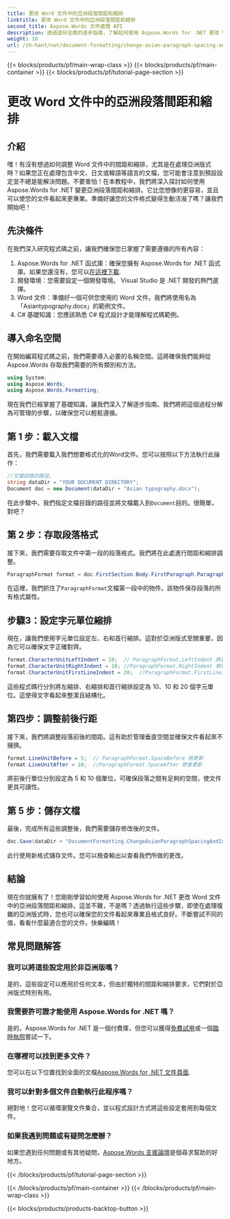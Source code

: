 ```yaml
---
title: 更改 Word 文件中的亞洲段落間距和縮排
linktitle: 更改 Word 文件中的亞洲段落間距和縮排
second_title: Aspose.Words 文件處理 API
description: 透過這份全面的逐步指南，了解如何使用 Aspose.Words for .NET 更改 Word 文件中的亞洲段落間距和縮排。
weight: 10
url: /zh-hant/net/document-formatting/change-asian-paragraph-spacing-and-indents/
---
```


{{< blocks/products/pf/main-wrap-class >}}
{{< blocks/products/pf/main-container >}}
{{< blocks/products/pf/tutorial-page-section >}}

# 更改 Word 文件中的亞洲段落間距和縮排

## 介紹

嘿！有沒有想過如何調整 Word 文件中的間距和縮排，尤其是在處理亞洲版式時？如果您正在處理包含中文、日文或韓語等語言的文檔，您可能會注意到預設設定並不總是能解決問題。不要害怕！在本教程中，我們將深入探討如何使用 Aspose.Words for .NET 變更亞洲段落間距和縮排。它比您想像的更容易，並且可以使您的文件看起來更專業。準備好讓您的文件格式變得生動活潑了嗎？讓我們開始吧！

## 先決條件

在我們深入研究程式碼之前，讓我們確保您已掌握了需要遵循的所有內容：

1.  Aspose.Words for .NET 函式庫：確保您擁有 Aspose.Words for .NET 函式庫。如果您還沒有，您可以[在這裡下載](https://releases.aspose.com/words/net/).
2. 開發環境：您需要設定一個開發環境。 Visual Studio 是 .NET 開發的熱門選擇。
3. Word 文件：準備好一個可供您使用的 Word 文件。我們將使用名為「Asiantypography.docx」的範例文件。
4. C# 基礎知識：您應該熟悉 C# 程式設計才能理解程式碼範例。

## 導入命名空間

在開始編寫程式碼之前，我們需要導入必要的名稱空間。這將確保我們能夠從 Aspose.Words 存取我們需要的所有類別和方法。

```csharp
using System;
using Aspose.Words;
using Aspose.Words.Formatting;
```

現在我們已經掌握了基礎知識，讓我們深入了解逐步指南。我們將把這個過程分解為可管理的步驟，以確保您可以輕鬆遵循。

## 第 1 步：載入文檔

首先，我們需要載入我們想要格式化的Word文件。您可以按照以下方法執行此操作：

```csharp
//文檔目錄的路徑。
string dataDir = "YOUR DOCUMENT DIRECTORY";
Document doc = new Document(dataDir + "Asian typography.docx");
```

在此步驟中，我們指定文檔目錄的路徑並將文檔載入到`Document`目的。很簡單，對吧？

## 第 2 步：存取段落格式

接下來，我們需要存取文件中第一段的段落格式。我們將在此處進行間距和縮排調整。

```csharp
ParagraphFormat format = doc.FirstSection.Body.FirstParagraph.ParagraphFormat;
```

在這裡，我們抓住了`ParagraphFormat`文檔第一段中的物件。該物件保存段落的所有格式屬性。

## 步驟3：設定字元單位縮排

現在，讓我們使用字元單位設定左、右和首行縮排。這對於亞洲版式至關重要，因為它可以確保文字正確對齊。

```csharp
format.CharacterUnitLeftIndent = 10;  // ParagraphFormat.LeftIndent 將更新
format.CharacterUnitRightIndent = 10; //ParagraphFormat.RightIndent 將更新
format.CharacterUnitFirstLineIndent = 20;  //ParagraphFormat.FirstLineIndent 將更新
```

這些程式碼行分別將左縮排、右縮排和首行縮排設定為 10、10 和 20 個字元單位。這使得文字看起來整潔且結構化。

## 第四步：調整前後行距

接下來，我們將調整段落前後的間距。這有助於管理垂直空間並確保文件看起來不擁擠。

```csharp
format.LineUnitBefore = 5;  // ParagraphFormat.SpaceBefore 將更新
format.LineUnitAfter = 10;  //ParagraphFormat.SpaceAfter 將會更新
```

將前後行單位分別設定為 5 和 10 個單位，可確保段落之間有足夠的空間，使文件更具可讀性。

## 第 5 步：儲存文檔

最後，完成所有這些調整後，我們需要儲存修改後的文件。

```csharp
doc.Save(dataDir + "DocumentFormatting.ChangeAsianParagraphSpacingAndIndents.doc");
```

此行使用新格式儲存文件。您可以檢查輸出以查看我們所做的更改。

## 結論

現在你就擁有了！您剛剛學習如何使用 Aspose.Words for .NET 更改 Word 文件中的亞洲段落間距和縮排。這並不難，不是嗎？透過執行這些步驟，即使在處理複雜的亞洲版式時，您也可以確保您的文件看起來專業且格式良好。不斷嘗試不同的值，看看什麼最適合您的文件。快樂編碼！

## 常見問題解答

### 我可以將這些設定用於非亞洲版嗎？
是的，這些設定可以應用於任何文本，但由於獨特的間距和縮排要求，它們對於亞洲版式特別有用。

### 我需要許可證才能使用 Aspose.Words for .NET 嗎？
是的，Aspose.Words for .NET 是一個付費庫，但您可以獲得[免費試用](https://releases.aspose.com/)或一個[臨時執照](https://purchase.aspose.com/temporary-license/)嘗試一下。

### 在哪裡可以找到更多文件？
您可以在以下位置找到全面的文檔[Aspose.Words for .NET 文件頁面](https://reference.aspose.com/words/net/).

### 我可以針對多個文件自動執行此程序嗎？
絕對地！您可以循環瀏覽文件集合，並以程式設計方式將這些設定套用到每個文件。

### 如果我遇到問題或有疑問怎麼辦？
如果您遇到任何問題或有其他疑問，[Aspose.Words 支援論壇](https://forum.aspose.com/c/words/8)是個尋求幫助的好地方。

{{< /blocks/products/pf/tutorial-page-section >}}

{{< /blocks/products/pf/main-container >}}
{{< /blocks/products/pf/main-wrap-class >}}

{{< blocks/products/products-backtop-button >}}
